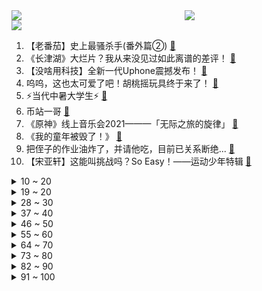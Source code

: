 <div >
	<a style="float:left;width:55%;" href = "https://github.com/anuraghazra/github-readme-stats">
	 <img src = "https://github-readme-stats.vercel.app/api?username=iuuuuuaena&theme=buefy&show_icons=true"/>
	</a>
	<a  style="float:right;width:45%" href = "https://github.com/anuraghazra/github-readme-stats">
	 <img  src="https://github-readme-stats.vercel.app/api/top-langs/?username=anuraghazra&layout=compact"/>
	</a>
	</div>

[![](https://img.shields.io/badge/jxd-@jxdgogogo.xyz-yellowgreen.svg)](https://www.jxdgogogo.xyz)<br>
1. 【老番茄】史上最骚杀手(番外篇②) [:link:](//www.bilibili.com/video/BV1Nf4y177iX) <br>
2. 《长津湖》大烂片？我从来没见过如此离谱的差评！ [:link:](//www.bilibili.com/video/BV18T4y1f7wr) <br>
3. 【没啥用科技】全新一代Uphone震撼发布！ [:link:](//www.bilibili.com/video/BV14T4y1f7n5) <br>
4. 呜呜，这也太可爱了吧！胡桃摇玩具终于来了！ [:link:](//www.bilibili.com/video/BV1mf4y1F7vk) <br>
5. ⚡当代中暑大学生⚡ [:link:](//www.bilibili.com/video/BV1Pf4y1c7DH) <br>
6. 币站一哥 [:link:](//www.bilibili.com/video/BV1AU4y1P7hi) <br>
7. 《原神》线上音乐会2021———「无际之旅的旋律」 [:link:](//www.bilibili.com/video/BV1E44y1t7Kn) <br>
8. 《我的童年被毁了！》 [:link:](//www.bilibili.com/video/BV13L411s7Pj) <br>
9. 把侄子的作业油炸了，并请他吃，目前已关系断绝... [:link:](//www.bilibili.com/video/BV1Af4y1c7Zy) <br>
10. 【宋亚轩】这能叫挑战吗？So Easy！——运动少年特辑 [:link:](//www.bilibili.com/video/BV1Df4y1F77N) <br>
<details>
<summary>10 ~ 20</summary>

11. 【纪录片】冰血长津湖  超高清完整版 [:link:](//www.bilibili.com/video/BV12b4y1a7t5) <br>
12. 我今年最牛的视频！在现实中还原惊天魔盗团！ [:link:](//www.bilibili.com/video/BV1p44y1t7fS) <br>
13. 【医学博士】除了槟榔，我们还要禁止什么？| 隐藏在食物里的“顶级杀手” [:link:](//www.bilibili.com/video/BV1rT4y1Z7H7) <br>
14. 潮汕街头大排档：不看菜单盲点菜，得知价格的瞬间傻眼了… [:link:](//www.bilibili.com/video/BV1134y1U7Ar) <br>
15. 环球影城酒店吃惊测评：枕套毛巾不换，马桶不刷，别人喝过中药的杯子也不洗？ [:link:](//www.bilibili.com/video/BV1qb4y1a7vJ) <br>
16. 715买了一套迷你厨具，没想到真的做了一道菜，结果一口吃完了 [:link:](//www.bilibili.com/video/BV1qL4y1z7zu) <br>
17. 《崩坏3》开放世界「后崩坏书」新篇章 于淹没之地仰视辰星 [:link:](//www.bilibili.com/video/BV14T4y1Z7jp) <br>
18. 帅小伙《 铁 板 鱿 鱼 》 [:link:](//www.bilibili.com/video/BV1rf4y1c7ah) <br>
19. 大结局！什么叫真正的爱情！灵魂伴侣的最佳注解！9.3分港剧巅峰《义海豪情》P16 [:link:](//www.bilibili.com/video/BV19U4y1c7ap) <br>
</details>
<details>
<summary>19 ~ 20</summary>

20. 我们终于疯了！ [:link:](//www.bilibili.com/video/BV1bU4y1c7it) <br>
21. “犯 罪” [:link:](//www.bilibili.com/video/BV1Ph411H7G2) <br>
22. 零元购不如跳舞【猛男版】Ngana Rindu [:link:](//www.bilibili.com/video/BV1FT4y1o7wS) <br>
23. 把100块的食材装进巧克力蛋，我卖20元不过分吧？？ [:link:](//www.bilibili.com/video/BV12q4y1R7F9) <br>
24. 有很多事，只有坚持才能看到希望，而不是看到希望才去坚持 [:link:](//www.bilibili.com/video/BV1R34y1D7GL) <br>
25. 危！偷偷让女友爸爸假扮成我！女友直接大打出手？ [:link:](//www.bilibili.com/video/BV1NT4y1f7b8) <br>
26. 【內部視頻】变魔术给魔术师看。那得表演什么魔术？ [:link:](//www.bilibili.com/video/BV1hq4y1V7mj) <br>
27. 1块钱就能做好的清汤面，没钱也可以好好吃饭！ [:link:](//www.bilibili.com/video/BV1Ph411J7zJ) <br>
28. 【原神剧场】提瓦特音乐庆典！ [:link:](//www.bilibili.com/video/BV1jT4y1Z7Bv) <br>
</details>
<details>
<summary>28 ~ 30</summary>

29. 回村的诱惑（4） [:link:](//www.bilibili.com/video/BV1Pf4y1c76D) <br>
30. 我是你清华得不到的人才 [:link:](//www.bilibili.com/video/BV1k34y1D7Vi) <br>
31. 我要让全世界看到这段录像 [:link:](//www.bilibili.com/video/BV1Mf4y1c7S3) <br>
32. 快餐 [:link:](//www.bilibili.com/video/BV1rL411s7yH) <br>
33. 你没办法取悦所有人，但是可以惹所有人生气 [:link:](//www.bilibili.com/video/BV1Xf4y1j7AJ) <br>
34. 空  中  炮  艇 ！【BUG快乐阴人流#3】 [:link:](//www.bilibili.com/video/BV1tr4y127gP) <br>
35. 【原神】我献给原神周年庆的粉丝向动画高清版 [:link:](//www.bilibili.com/video/BV1Mq4y1d7RJ) <br>
36. 鱿鱼游戏来中国后 [:link:](//www.bilibili.com/video/BV1oL411s7pH) <br>
37. 当打开工作台超过3秒就会「爆炸」!! [:link:](//www.bilibili.com/video/BV1HR4y1n7EP) <br>
</details>
<details>
<summary>37 ~ 40</summary>

38. 【歌白】人是怎样通过熬夜把自己作死的？熬夜无法补救！如何改掉强迫性晚睡？ [:link:](//www.bilibili.com/video/BV1wP4y187fw) <br>
39. 我又买了亿点点的盗版饮料 [:link:](//www.bilibili.com/video/BV1Pg411F7G3) <br>
40. b站网友写诗，一首比一首猖狂! ! [:link:](//www.bilibili.com/video/BV14U4y1w7DW) <br>
41. 零 元 购，但 劫 匪 是 荧【Ngana Rindu 原神版2.0】 [:link:](//www.bilibili.com/video/BV1Ev411g7iL) <br>
42. 拍了400多个视频 今天来讲点心里话 坦白局 [:link:](//www.bilibili.com/video/BV1Gg411F7uX) <br>
43. 圈圈圆圆圈圈 [:link:](//www.bilibili.com/video/BV1xR4y1n7r8) <br>
44. 假期准备结婚的朋友注意啦，这几个网站结婚前你一定要查询！ [:link:](//www.bilibili.com/video/BV1Uq4y1o7zn) <br>
45. 这是个音乐游戏？！ [:link:](//www.bilibili.com/video/BV1y64y187PR) <br>
46. 特效乱闪 [:link:](//www.bilibili.com/video/BV1WT4y1Z7tL) <br>
</details>
<details>
<summary>46 ~ 50</summary>

47. “中国人的浪漫，是把满天神话照进现实，是延乔路的尽头通往繁华大道…” [:link:](//www.bilibili.com/video/BV11b4y1a7eB) <br>
48. 悟空，你在做什么啊！！！ [:link:](//www.bilibili.com/video/BV1Xr4y117sC) <br>
49. 克苏鲁神话巅峰巨制，90年前的科幻恐怖神作《疯狂山脉》第二章 [:link:](//www.bilibili.com/video/BV1Pu411Z7GU) <br>
50. 蜘蛛侠·叶问 [:link:](//www.bilibili.com/video/BV1w64y1h7r6) <br>
51. 纯人声演绎韩国大热电视剧《鱿鱼游戏》里出现的各种音效！【MayTree五月树】 [:link:](//www.bilibili.com/video/BV1A34y1S7u6) <br>
52. 极限12小时作歌！如果不被大家认可就要当我面把歌删除！太恐怖了！ [:link:](//www.bilibili.com/video/BV1E34y1U7Lb) <br>
53. 当每人看到的世界都是「心里最害怕」的样子 ！？ [:link:](//www.bilibili.com/video/BV1DL4y1z7Rr) <br>
54. 内容看完极度舒适 [:link:](//www.bilibili.com/video/BV1oq4y1P745) <br>
55. 一口气看完！22部开挂高分神剧！10年剧龄压箱底推荐 | 英美韩日国产剧！收藏向！剧荒必备！ [:link:](//www.bilibili.com/video/BV13f4y177W3) <br>
</details>
<details>
<summary>55 ~ 60</summary>

56. 【原神】逐月节雪山宝箱+逐月符跟跑！路线规划，少走弯路（30箱+20符）逐月节雪山肃霜之路100%进度 [:link:](//www.bilibili.com/video/BV1eP4y187DN) <br>
57. 【时代少年团】贺峻霖早期配音动画作品疑似曝光 [:link:](//www.bilibili.com/video/BV1vU4y1c7GA) <br>
58. 国 庆 放 假 0 元 购 [:link:](//www.bilibili.com/video/BV11u411f7zw) <br>
59. 每个人体内都孕藏怪物异形？感受这场来自23年前的恐怖游戏！ [:link:](//www.bilibili.com/video/BV1v3411174N) <br>
60. 🐒shape of ybb🦈 [:link:](//www.bilibili.com/video/BV1t34y1D7SX) <br>
61. 15万人评分9.2的专辑|20年后重听范特西还那么神吗？ [:link:](//www.bilibili.com/video/BV1ef4y1c7w8) <br>
62. 【INTO1-刘宇】“世间万物都透彻，怎能不辨善恶” [:link:](//www.bilibili.com/video/BV1ig411F7hr) <br>
63. 【原神】百次 几近崩溃 最终我用嘴过了深渊12-3 满星 [:link:](//www.bilibili.com/video/BV1oU4y1c7iD) <br>
64. 朋友在淘宝给我买了一个月保镖 我人傻了！！！【第四集】 [:link:](//www.bilibili.com/video/BV1RQ4y1Q7T2) <br>
</details>
<details>
<summary>64 ~ 70</summary>

65. aespa最新回归曲Savage MV+打歌舞台合集(更至211005 4K舞蹈版) [:link:](//www.bilibili.com/video/BV1Gf4y1c7UY) <br>
66. 白宫权臣与华尔街顶级富豪的对决！你以为会分胜负？结果是双赢！《纸牌屋》第一季结局 [:link:](//www.bilibili.com/video/BV1Jg411F7Dt) <br>
67. 【半佛】陪玩行业终结者，是你老大爷。 [:link:](//www.bilibili.com/video/BV1sP4y187DX) <br>
68. 9种不起眼的物品巧利用｜变废为宝再利用DIY｜生活中小物品，意想不到的用途 [:link:](//www.bilibili.com/video/BV14f4y177ba) <br>
69. 鱿鱼游戏主办人看了都迷糊 [:link:](//www.bilibili.com/video/BV1a3411y7pF) <br>
70. 我做了一款《鱿鱼游戏》游戏！！！ [:link:](//www.bilibili.com/video/BV1rq4y1R7NT) <br>
71. 一个视频告诉你，赛罗变身无限形态到底有多慢 [:link:](//www.bilibili.com/video/BV1CT4y1Z7bg) <br>
72. 这游戏能让你感受到什么叫“深海恐惧症”〖游戏不止〗 [:link:](//www.bilibili.com/video/BV1RP4y1b7Rc) <br>
73. 欢乐帮？我感觉不到欢乐，只感觉到恐惧！游乐园里的吉祥物大暴乱！黑暗欺骗 [:link:](//www.bilibili.com/video/BV18Q4y1X7TS) <br>
</details>
<details>
<summary>73 ~ 80</summary>

74. 求求你别停产！！！这玩意我能吃一辈子！！！ [:link:](//www.bilibili.com/video/BV1wu411Z7TX) <br>
75. 当年诸葛亮就是用您借的箭？【阅片无数Ⅱ 21】 [:link:](//www.bilibili.com/video/BV1rq4y1V7yS) <br>
76. 我人生第一次喝芦荟汁的时候，也喝不下去，不是一开始就那么猛！ [:link:](//www.bilibili.com/video/BV17341117vz) <br>
77. 找 茬 专 家 4 [:link:](//www.bilibili.com/video/BV15L4y1673u) <br>
78. B 站 白 嫖 现 状 [:link:](//www.bilibili.com/video/BV1i3411y72h) <br>
79. 草 [:link:](//www.bilibili.com/video/BV1Bg411F7U7) <br>
80. 华农兄弟：养了大半年的鱼，是时候捞起来看一下了，味道很不错哦 [:link:](//www.bilibili.com/video/BV1vv411g7fr) <br>
81. 【硬核干货合集】百万收藏！不自律、自卑、迷茫...看这个合集就够了！ [:link:](//www.bilibili.com/video/BV16f4y1F7QQ) <br>
82. 当玩家蹲下就会「膨胀到爆炸」!! [:link:](//www.bilibili.com/video/BV1U34y1U7CL) <br>
</details>
<details>
<summary>82 ~ 90</summary>

83. 【怒九】搬家Vlog 进行一个工作间的装饰！随便碎碎念~ [:link:](//www.bilibili.com/video/BV1yq4y1V7Di) <br>
84. up主，你的脸疼吗？2021年7月新番吐槽打脸大总结！【泛式】 [:link:](//www.bilibili.com/video/BV1N44y1t7uv) <br>
85. 蠢蠢欲动！开箱囤了两个月快递！看看我又买了啥！ [:link:](//www.bilibili.com/video/BV1PP4y187CR) <br>
86. 跟男朋友说：早就不喜欢他了！他听到后… [:link:](//www.bilibili.com/video/BV1xg411F7on) <br>
87. 如何欺骗玩家去买注定失败的游戏 [:link:](//www.bilibili.com/video/BV1ug411F7z8) <br>
88. 我嫁人了！你信不信？【爷青结】 [:link:](//www.bilibili.com/video/BV1v34y1U75X) <br>
89. 微信占用大量存储空间，到底是什么东西？我扒给你看！教你如何给他瘦身，100%立竿见影 [:link:](//www.bilibili.com/video/BV1jQ4y1X7rP) <br>
90. 闪电侠·叶问 [:link:](//www.bilibili.com/video/BV1Q3411y7mg) <br>
91. 靠谱盘点137：再见难言，S7冠军下路成为对手，简皇为何被拳头封号禁赛，哥：凌晨四点，努力训练！ [:link:](//www.bilibili.com/video/BV1SL4y1z7TE) <br>
</details>
<details>
<summary>91 ~ 100</summary>

92. 【电竞星快报】S11主题曲少有LPL队伍？那就在现实中打回来！（第三季36期） [:link:](//www.bilibili.com/video/BV1xq4y1V78e) <br>
93. up爆肝500小时，雕刻原神凝光！ [:link:](//www.bilibili.com/video/BV12q4y1P73g) <br>
94. 拯救4亿国人！打破两个世界纪录！却被当做小破书？ [:link:](//www.bilibili.com/video/BV1VT4y1f7jV) <br>
95. 我可能是B站第一个成功逗笑空军司令的UP主！ [:link:](//www.bilibili.com/video/BV1gq4y1Z7dF) <br>
96. 医生：放心，病魔会被我消灭的！ [:link:](//www.bilibili.com/video/BV1Sq4y1P7N8) <br>
97. （这也能解说？！）北京地铁综合格斗赛2！混合双打！热血开战！ [:link:](//www.bilibili.com/video/BV1Qh411n75B) <br>
98. 如果湖南卫视给《哈利波特》做预告 [:link:](//www.bilibili.com/video/BV17g411F7eq) <br>
99. 由于生存条件过于硬核，在国外疯传的我的世界MOD [:link:](//www.bilibili.com/video/BV1PT4y1f7ut) <br>
100. 【原神】肃霜之路 逐月符 玄月宝箱 逐月节活动全收集！ [:link:](//www.bilibili.com/video/BV1Sb4y1a7AA) <br>
</details>
